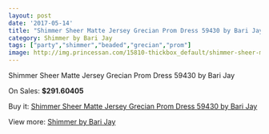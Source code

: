 ```yaml
---
layout: post
date: '2017-05-14'
title: "Shimmer Sheer Matte Jersey Grecian Prom Dress 59430 by Bari Jay"
category: Shimmer by Bari Jay
tags: ["party","shimmer","beaded","grecian","prom"]
image: http://img.princessan.com/15810-thickbox_default/shimmer-sheer-matte-jersey-grecian-prom-dress-59430-by-bari-jay.jpg
---
```

Shimmer Sheer Matte Jersey Grecian Prom Dress 59430 by Bari Jay

On Sales: **$291.60405**
<a href="https://www.princessan.com/en/shimmer-by-bari-jay/7386-shimmer-sheer-matte-jersey-grecian-prom-dress-59430-by-bari-jay.html"><amp-img layout="responsive" width="600" height="600" src="//img.princessan.com/15810-thickbox_default/shimmer-sheer-matte-jersey-grecian-prom-dress-59430-by-bari-jay.jpg" alt="Shimmer Sheer Matte Jersey Grecian Prom Dress 59430 by Bari Jay 0" /></a>
<a href="https://www.princessan.com/en/shimmer-by-bari-jay/7386-shimmer-sheer-matte-jersey-grecian-prom-dress-59430-by-bari-jay.html"><amp-img layout="responsive" width="600" height="600" src="//img.princessan.com/15811-thickbox_default/shimmer-sheer-matte-jersey-grecian-prom-dress-59430-by-bari-jay.jpg" alt="Shimmer Sheer Matte Jersey Grecian Prom Dress 59430 by Bari Jay 1" /></a>

Buy it: [Shimmer Sheer Matte Jersey Grecian Prom Dress 59430 by Bari Jay](https://www.princessan.com/en/shimmer-by-bari-jay/7386-shimmer-sheer-matte-jersey-grecian-prom-dress-59430-by-bari-jay.html "Shimmer Sheer Matte Jersey Grecian Prom Dress 59430 by Bari Jay")

View more: [Shimmer by Bari Jay](https://www.princessan.com/en/58-shimmer-by-bari-jay "Shimmer by Bari Jay")